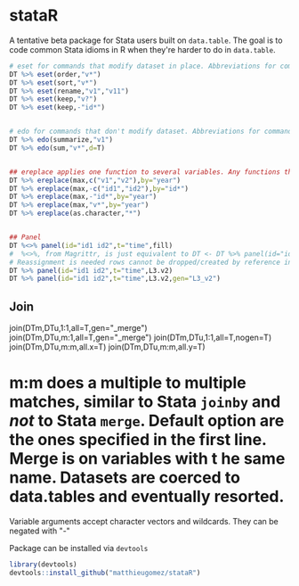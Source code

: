 stataR
======

A tentative beta package for Stata users built on `data.table`. The goal is to code common Stata idioms in R when they're harder to do in `data.table`.


````R
# eset for commands that modify dataset in place. Abbreviations for command names are allowed.
DT %>% eset(order,"v*")
DT %>% eset(sort,"v*")
DT %>% eset(rename,"v1","v11")
DT %>% eset(keep,"v?")
DT %>% eset(keep,-"id*")


# edo for commands that don't modify dataset. Abbreviations for command names are allowed.
DT %>% edo(summarize,"v1")
DT %>% edo(sum,"v*",d=T)


## ereplace applies one function to several variables. Any functions that operate on vectors is allowed.
DT %>% ereplace(max,c("v1","v2"),by="year")
DT %>% ereplace(max,-c("id1","id2"),by="id*")
DT %>% ereplace(max,-"id*",by="year")
DT %>% ereplace(max,"v*",by="year")
DT %>% ereplace(as.character,"*")


## Panel
DT %<>% panel(id="id1 id2",t="time",fill)
#  %<>%, from Magrittr, is just equivalent to DT <- DT %>% panel(id="id1 id2",t="time",fill)
# Reassignment is needed rows cannot be dropped/created by reference in data.table (for now)
DT %>% panel(id="id1 id2",t="time",L3.v2)
DT %>% panel(id="id1 id2",t="time",L3.v2,gen="L3_v2")
````

## Join
join(DTm,DTu,1:1,all=T,gen="_merge")
join(DTm,DTu,m:1,all=T,gen="_merge")
join(DTm,DTu,1:1,all=T,nogen=T)
join(DTm,DTu,m:m,all.x=T)
join(DTm,DTu,m:m,all.y=T)
# m:m does a multiple to multiple matches, similar to Stata `joinby` and *not* to Stata `merge`. Default option are the ones specified in the first line. Merge is on variables with t he same name. Datasets are coerced to data.tables and eventually resorted.

Variable arguments accept character vectors and wildcards. They can be negated with "-"



Package can be installed via `devtools`

````R
library(devtools)
devtools::install_github("matthieugomez/stataR")
````
